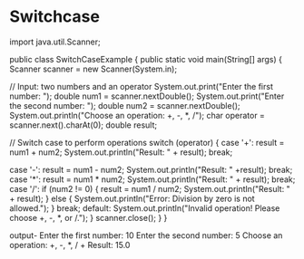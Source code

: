 # Switchcase
import java.util.Scanner;

public class SwitchCaseExample {
    public static void main(String[] args) {
        Scanner scanner = new Scanner(System.in);

// Input: two numbers and an operator
System.out.print("Enter the first number: ");
double num1 = scanner.nextDouble();
System.out.print("Enter the second number: ");
double num2 = scanner.nextDouble();
System.out.println("Choose an operation: +, -, *, /");
char operator = scanner.next().charAt(0);
double result;

// Switch case to perform operations
switch (operator) {
        case '+':
        result = num1 + num2;
              System.out.println("Result: " + result);
break;

case '-':
    result = num1 - num2;               System.out.println("Result: " +result);
    break;
    case '*':
      result = num1 * num2;
      System.out.println("Result: " + result);
      break;
      case '/':
        if (num2 != 0) {
        result = num1 / num2;
        System.out.println("Result: " + result);
         } else {
         System.out.println("Error: Division by zero is not allowed.");
                }
                break;
                default:          System.out.println("Invalid operation! Please choose +, -, *, or /.");
        }
        scanner.close();
    }
}

output-
Enter the first number: 10
Enter the second number: 5
Choose an operation: +, -, *, /
+
Result: 15.0
